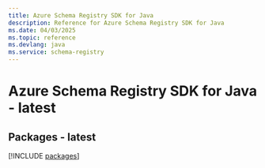 ```yaml
---
title: Azure Schema Registry SDK for Java
description: Reference for Azure Schema Registry SDK for Java
ms.date: 04/03/2025
ms.topic: reference
ms.devlang: java
ms.service: schema-registry
---
```

# Azure Schema Registry SDK for Java - latest
## Packages - latest
[!INCLUDE [packages](schema-registry-index.md)]